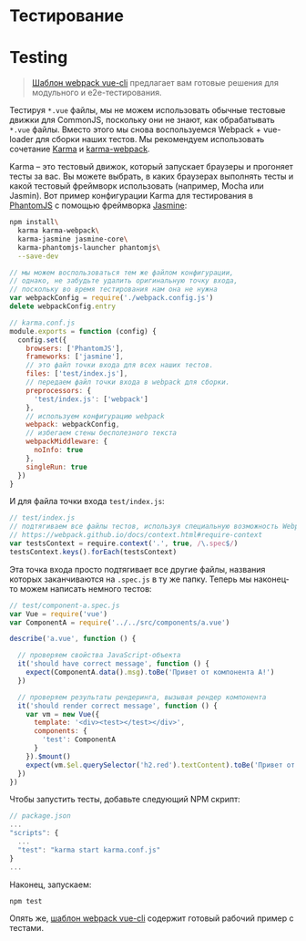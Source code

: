 # Тестирование
# Testing

> [Шаблон webpack vue-cli](https://github.com/vuejs-templates/webpack) предлагает вам готовые решения для модульного и e2e-тестирования.

Тестируя `*.vue` файлы, мы не можем использовать обычные тестовые движки для CommonJS, поскольку они не знают, как обрабатывать `*.vue` файлы. Вместо этого мы снова воспользуемся Webpack + vue-loader для сборки наших тестов. Мы рекомендуем использовать сочетание [Karma](http://karma-runner.github.io/0.13/index.html) и [karma-webpack](https://github.com/webpack/karma-webpack).

Karma – это тестовый движок, который запускает браузеры и прогоняет тесты за вас. Вы можете выбрать, в каких браузерах выполнять тесты и какой тестовый фреймворк использовать (например, Mocha или Jasmin). Вот пример конфигурации Karma для тестирования в [PhantomJS](http://phantomjs.org/) с помощью фреймворка [Jasmine](http://jasmine.github.io/edge/introduction.html):

``` bash
npm install\
  karma karma-webpack\
  karma-jasmine jasmine-core\
  karma-phantomjs-launcher phantomjs\
  --save-dev
```

``` js
// мы можем воспользоваться тем же файлом конфигурации,
// однако, не забудьте удалить оригинальную точку входа,
// поскольку во время тестирования нам она не нужна
var webpackConfig = require('./webpack.config.js')
delete webpackConfig.entry

// karma.conf.js
module.exports = function (config) {
  config.set({
    browsers: ['PhantomJS'],
    frameworks: ['jasmine'],
    // это файл точки входа для всех наших тестов.
    files: ['test/index.js'],
    // передаем файл точки входа в webpack для сборки.
    preprocessors: {
      'test/index.js': ['webpack']
    },
    // используем конфигурацию webpack
    webpack: webpackConfig,
    // избегаем стены бесполезного текста
    webpackMiddleware: {
      noInfo: true
    },
    singleRun: true
  })
}
```

И для файла точки входа `test/index.js`:

``` js
// test/index.js
// подтягиваем все файлы тестов, используя специальную возможность Webpack
// https://webpack.github.io/docs/context.html#require-context
var testsContext = require.context('.', true, /\.spec$/)
testsContext.keys().forEach(testsContext)
```

Эта точка входа просто подтягивает все другие файлы, названия которых заканчиваются на `.spec.js` в ту же папку. Теперь мы наконец-то можем написать немного тестов:

``` js
// test/component-a.spec.js
var Vue = require('vue')
var ComponentA = require('../../src/components/a.vue')

describe('a.vue', function () {

  // проверяем свойства JavaScript-объекта
  it('should have correct message', function () {
    expect(ComponentA.data().msg).toBe('Привет от компонента A!')
  })

  // проверяем результаты рендеринга, вызывая рендер компонента
  it('should render correct message', function () {
    var vm = new Vue({
      template: '<div><test></test></div>',
      components: {
        'test': ComponentA
      }
    }).$mount()
    expect(vm.$el.querySelector('h2.red').textContent).toBe('Привет от компонента A!')
  })
})
```

Чтобы запустить тесты, добавьте следующий NPM скрипт:

``` js
// package.json
...
"scripts": {
  ...
  "test": "karma start karma.conf.js"
}
...
```

Наконец, запускаем:

``` bash
npm test
```

Опять же, [шаблон webpack vue-cli](https://github.com/vuejs-templates/webpack) содержит готовый рабочий пример с тестами.
